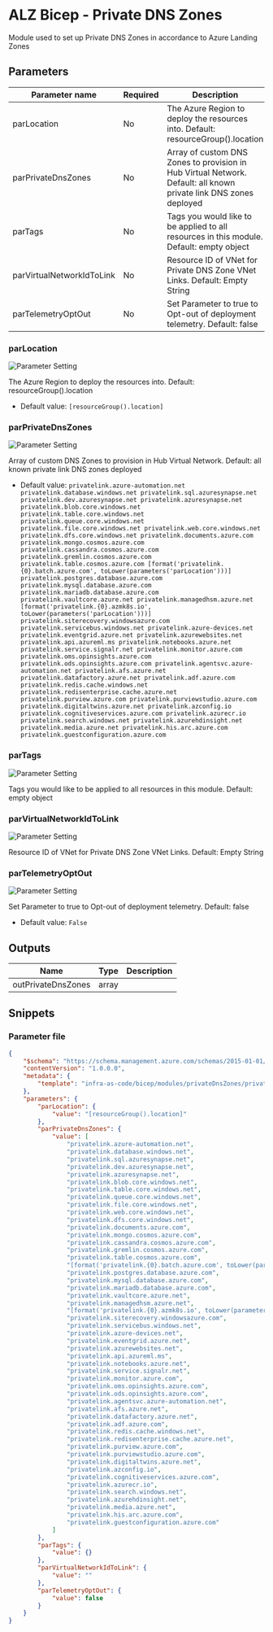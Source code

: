 # ALZ Bicep - Private DNS Zones

Module used to set up Private DNS Zones in accordance to Azure Landing Zones

## Parameters

Parameter name | Required | Description
-------------- | -------- | -----------
parLocation    | No       | The Azure Region to deploy the resources into. Default: resourceGroup().location
parPrivateDnsZones | No       | Array of custom DNS Zones to provision in Hub Virtual Network. Default: all known private link DNS zones deployed
parTags        | No       | Tags you would like to be applied to all resources in this module. Default: empty object
parVirtualNetworkIdToLink | No       | Resource ID of VNet for Private DNS Zone VNet Links. Default: Empty String
parTelemetryOptOut | No       | Set Parameter to true to Opt-out of deployment telemetry. Default: false

### parLocation

![Parameter Setting](https://img.shields.io/badge/parameter-optional-green?style=flat-square)

The Azure Region to deploy the resources into. Default: resourceGroup().location

- Default value: `[resourceGroup().location]`

### parPrivateDnsZones

![Parameter Setting](https://img.shields.io/badge/parameter-optional-green?style=flat-square)

Array of custom DNS Zones to provision in Hub Virtual Network. Default: all known private link DNS zones deployed

- Default value: `privatelink.azure-automation.net privatelink.database.windows.net privatelink.sql.azuresynapse.net privatelink.dev.azuresynapse.net privatelink.azuresynapse.net privatelink.blob.core.windows.net privatelink.table.core.windows.net privatelink.queue.core.windows.net privatelink.file.core.windows.net privatelink.web.core.windows.net privatelink.dfs.core.windows.net privatelink.documents.azure.com privatelink.mongo.cosmos.azure.com privatelink.cassandra.cosmos.azure.com privatelink.gremlin.cosmos.azure.com privatelink.table.cosmos.azure.com [format('privatelink.{0}.batch.azure.com', toLower(parameters('parLocation')))] privatelink.postgres.database.azure.com privatelink.mysql.database.azure.com privatelink.mariadb.database.azure.com privatelink.vaultcore.azure.net privatelink.managedhsm.azure.net [format('privatelink.{0}.azmk8s.io', toLower(parameters('parLocation')))] privatelink.siterecovery.windowsazure.com privatelink.servicebus.windows.net privatelink.azure-devices.net privatelink.eventgrid.azure.net privatelink.azurewebsites.net privatelink.api.azureml.ms privatelink.notebooks.azure.net privatelink.service.signalr.net privatelink.monitor.azure.com privatelink.oms.opinsights.azure.com privatelink.ods.opinsights.azure.com privatelink.agentsvc.azure-automation.net privatelink.afs.azure.net privatelink.datafactory.azure.net privatelink.adf.azure.com privatelink.redis.cache.windows.net privatelink.redisenterprise.cache.azure.net privatelink.purview.azure.com privatelink.purviewstudio.azure.com privatelink.digitaltwins.azure.net privatelink.azconfig.io privatelink.cognitiveservices.azure.com privatelink.azurecr.io privatelink.search.windows.net privatelink.azurehdinsight.net privatelink.media.azure.net privatelink.his.arc.azure.com privatelink.guestconfiguration.azure.com`

### parTags

![Parameter Setting](https://img.shields.io/badge/parameter-optional-green?style=flat-square)

Tags you would like to be applied to all resources in this module. Default: empty object

### parVirtualNetworkIdToLink

![Parameter Setting](https://img.shields.io/badge/parameter-optional-green?style=flat-square)

Resource ID of VNet for Private DNS Zone VNet Links. Default: Empty String

### parTelemetryOptOut

![Parameter Setting](https://img.shields.io/badge/parameter-optional-green?style=flat-square)

Set Parameter to true to Opt-out of deployment telemetry. Default: false

- Default value: `False`

## Outputs

Name | Type | Description
---- | ---- | -----------
outPrivateDnsZones | array |

## Snippets

### Parameter file

```json
{
    "$schema": "https://schema.management.azure.com/schemas/2015-01-01/deploymentParameters.json#",
    "contentVersion": "1.0.0.0",
    "metadata": {
        "template": "infra-as-code/bicep/modules/privateDnsZones/privateDnsZones.json"
    },
    "parameters": {
        "parLocation": {
            "value": "[resourceGroup().location]"
        },
        "parPrivateDnsZones": {
            "value": [
                "privatelink.azure-automation.net",
                "privatelink.database.windows.net",
                "privatelink.sql.azuresynapse.net",
                "privatelink.dev.azuresynapse.net",
                "privatelink.azuresynapse.net",
                "privatelink.blob.core.windows.net",
                "privatelink.table.core.windows.net",
                "privatelink.queue.core.windows.net",
                "privatelink.file.core.windows.net",
                "privatelink.web.core.windows.net",
                "privatelink.dfs.core.windows.net",
                "privatelink.documents.azure.com",
                "privatelink.mongo.cosmos.azure.com",
                "privatelink.cassandra.cosmos.azure.com",
                "privatelink.gremlin.cosmos.azure.com",
                "privatelink.table.cosmos.azure.com",
                "[format('privatelink.{0}.batch.azure.com', toLower(parameters('parLocation')))]",
                "privatelink.postgres.database.azure.com",
                "privatelink.mysql.database.azure.com",
                "privatelink.mariadb.database.azure.com",
                "privatelink.vaultcore.azure.net",
                "privatelink.managedhsm.azure.net",
                "[format('privatelink.{0}.azmk8s.io', toLower(parameters('parLocation')))]",
                "privatelink.siterecovery.windowsazure.com",
                "privatelink.servicebus.windows.net",
                "privatelink.azure-devices.net",
                "privatelink.eventgrid.azure.net",
                "privatelink.azurewebsites.net",
                "privatelink.api.azureml.ms",
                "privatelink.notebooks.azure.net",
                "privatelink.service.signalr.net",
                "privatelink.monitor.azure.com",
                "privatelink.oms.opinsights.azure.com",
                "privatelink.ods.opinsights.azure.com",
                "privatelink.agentsvc.azure-automation.net",
                "privatelink.afs.azure.net",
                "privatelink.datafactory.azure.net",
                "privatelink.adf.azure.com",
                "privatelink.redis.cache.windows.net",
                "privatelink.redisenterprise.cache.azure.net",
                "privatelink.purview.azure.com",
                "privatelink.purviewstudio.azure.com",
                "privatelink.digitaltwins.azure.net",
                "privatelink.azconfig.io",
                "privatelink.cognitiveservices.azure.com",
                "privatelink.azurecr.io",
                "privatelink.search.windows.net",
                "privatelink.azurehdinsight.net",
                "privatelink.media.azure.net",
                "privatelink.his.arc.azure.com",
                "privatelink.guestconfiguration.azure.com"
            ]
        },
        "parTags": {
            "value": {}
        },
        "parVirtualNetworkIdToLink": {
            "value": ""
        },
        "parTelemetryOptOut": {
            "value": false
        }
    }
}
```
